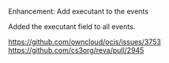 Enhancement: Add executant to the events

Added the executant field to all events.

https://github.com/owncloud/ocis/issues/3753
https://github.com/cs3org/reva/pull/2945
